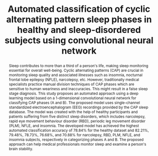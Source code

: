 ---
title: "Automated classification of cyclic alternating pattern sleep phases in healthy and sleep-disordered subjects using convolutional neural network"
authors: ["Shruti Murarka", "Aditya Wadichar", "Ankit Bhurane", "Manish Sharma", "U. Rajendra Acharya" ]
venue: "Computers in Biology and Medicine"
year: 2022
url: "https://www.sciencedirect.com/science/article/abs/pii/S0010482522003869"
type: "journal"
doi: "10.1016/j.compbiomed.2022.105594"
abstract: "Sleep contributes to more than a third of a person's life, making sleep monitoring essential for overall well-being. Cyclic alternating patterns (CAP) are crucial in monitoring sleep quality and associated illnesses such as insomnia, nocturnal frontal lobe epilepsy (NFLE), narcolepsy, etc. However, traditionally medical specialists practice manual division techniques of CAP phases which are sensitive to human weariness and inaccuracies. This might result in a false sleep stage diagnosis. This study proposes an automated approach using a deep learning model based on a 1-dimensional convolutional neural network for classifying CAP phases (A and B). The proposed model uses single-channel standardized electroencephalogram (EEG) recordings provided by the CAP sleep database. The model was created with the help of healthy participants and patients suffering from five distinct sleep disorders, which includes narcolepsy, rapid eye movement behaviour disorder (RBD), periodic leg movement disorder (PLM), NFLE, and insomnia. The developed model has achieved the highest automated classification accuracy of 78.84% for the healthy dataset and 82.21%, 79.48%, 78.73%, 76.68%, and 70.88% for narcolepsy, RBD, PLM, NFLE, and insomnia subjects, respectively in categorizing phases A and B. The proposed approach can help medical professionals monitor sleep and examine a person's brain stability."
---